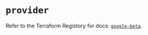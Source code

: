 # `provider`

Refer to the Terraform Registory for docs: [`google-beta`](https://registry.terraform.io/providers/hashicorp/google-beta/5.29.0/docs).
